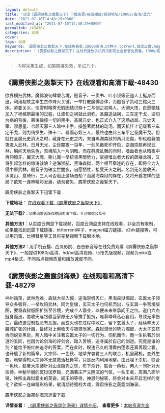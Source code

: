 ```yaml
---
layout: default
title: '动漫《霹雳侠影之轰掣天下》下载资源/在线播放/视频地址/1080p/高清/蓝光'
date: "2021-07-10T14:40:29+0800"
last_modified_at: "2021-07-10T14:40:29+0800"
permalink: /48430/
categories: 动漫
cover:
tags: 动漫
keywords: '霹雳侠影之轰掣天下,在线免费看,1080p高清,bt种子,torrent,百度云盘,magnet,磁力链,迅雷下载资源'
description: '《霹雳侠影之轰掣天下》在线云播放手机西瓜影院吉吉影音免费看，1080p高清bd/hd未删减完整版和tc抢先枪版，mkv/mp4格式，附带bt/torrent种子、magnet/磁力链、百度云盘、网盘资源迅雷下载链接'
---
```


>内容采集生成，如果链接失效，多试几个。


## 《霹雳侠影之轰掣天下》在线观看和高清下载-48430

欲界横扫武林，魔佛波旬肆虐苦境，鷇音子、一页书、叶小钗等正道人士挺身而出，利用超轶主毕生杰作烽火关键，一举打散魔佛合体，而鷇音子策动三棺灭三体。紧要关头，快雪时晴霁无瑕因结识殊十二与剑之初两人，大彻大悟，自愿牺牲加入了祸棺祭最後的过程，让波旬之祸就此消弥。圣魔造战祸，三车定干戈，波旬为祸的背後，幕後操控一切的黑手，圣魔元史，也正式介入了这场战局。元史天宰、谬思童、仓颉天邪三人暗中出手，操盤著武林的动汤。而天机忏上记载著三车定干戈，则为绮罗生、殊十二、暴雨心奴三人，最终也由此三车平定圣魔干戈。但就在圣魔元史消灭之时，藏身在元史之内，来自黑海森狱的两只恶魔，却也趁著闇夜进入武林。日月无光，尘世闇夜一百年，一剑风徽死印开启，逆海崇航再现武林，瞬间天地失色，苦境陷入一片阴暗。而在群魔乱舞的同时，嗜血者也从暗夜中再伸獠牙。翼天大魔、猘儿魔一举统领黑暗势力，掌握嗜血者大权的疏楼龙宿，又将引起怎样的惊涛骇浪？逆海崇航、黑海森狱，两个相互牵连的存在，即将全力入侵中原武林。鷇音子为破尘世闇夜，自愿牺牲，接受天火之刑。名剑无名倦收天、沐灵山、意琦行，三人可否阻止这场浩劫？而黑海森狱的存在，又将开启怎样的战局？欲知一连串精彩发展，请勿错失，霹雳侠影之轰掣天下。</p>


霹雳侠影之轰掣天下迅雷下载

**下载地址**： [在线观看下载 《霹雳侠影之轰掣天下》](https://www.993dy.com//vod-detail-id-5198.html) 


**无法下载?**：`如果迅雷因版权原因无法下载，关注微信公众号 `

**其他方法1**：从百度云网盘下载视频，百度云网盘支持在线观看，非会员有限制，如果能找到迅雷下载链接、bt/torrent种子、magnet磁力链接、e2dk链接等，可以用迅雷、比特彗星等工具将完整视频下载到本地。

**其他方法2**：用手机云播、西瓜影院、吉吉影音等在线免费观看《霹雳侠影之轰掣天下》，一般提供1080p高清、hd/bd高清视频、tc抢先版视频，视频为mkv或mp4格式，不同站点视频质量和播放速度不同。


## 《霹雳侠影之轰霆剑海录》在线观看和高清下载-48279

神州动荡，武林危难，森狱大举入侵，逆海崇帆灭亡，黑海森狱崛起，玄嚣太子领导众多强将，一举攻陷武林。同为皇储，玄灭太子也伺机而出，与玄嚣一争苦境版图，要将森狱版图扩张至苦境，完成个人霸业，以便未来继承阎王之位。道门六杰挺身而出，倦收天与银骠当家原无乡等携手抵抗，唯慕峥嵘私心自用，导致无辜伤亡，最终遭受制裁恶有恶报。而玄灭也在过程中败亡，留下玄嚣太子，延续葬天关魔城扩张的计画，最终对上倦收天与银骠当家。森狱潜伏的势力崛起，大太子玄膑协同蜕变黑后，两人暗中关注著玄嚣太子的一切行为，伺机而作。而一生执著於剑道的玄同，也因为论剑海的评剑会，踏入苦境，追寻属於自己的剑道。究竟是谁的剑？能给予惋红曲追寻的答案。而在此时，睽违已久的清香白莲素还真再现尘寰，也开启了新的篇章。大宗师、一色秋、地擘弁袭君三人的联合，机里藏机，变外生变。地擘得知大宗师本无意救活杜舞雩，只是反向利用地擘。由此埋下杀机，联合一色秋，趁著大宗师针对山龙隐秀之馀，布下杀计，联合一色秋，两人一同针对大宗师。神秘华丽的冥狱珈罗殿，充满著庄严又阴沉的气氛，一名王者，周围八面华镜，映照出森狱霸主的英姿。阎王的等待，神思的秘密，将会对未来开启怎样的变化？欲知一连串精彩结果，敬请期待强档大戏，霹雳侠影之轰霆剑海录。</p>


霹雳侠影之轰霆剑海录迅雷下载

**详情查看**： [《霹雳侠影之轰霆剑海录》详情介绍](/movie/48279/)， **查看更多**：[本站资源大全](/movie/t/all/)

